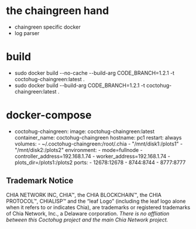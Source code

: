 # the chaingreen hand
- chaingreen specific docker
- log parser

# build
- sudo docker build --no-cache --build-arg CODE_BRANCH=1.2.1 -t coctohug-chaingreen:latest .
- sudo docker build --build-arg CODE_BRANCH=1.2.1 -t coctohug-chaingreen:latest .

# docker-compose
- coctohug-chaingreen: 
        image: coctohug-chaingreen:latest 
        container_name: coctohug-chaingreen
        hostname: pc1 
        restart: always 
        volumes: 
            - ~/.coctohug-chaingreen:/root/.chia 
            - "/mnt/disk1:/plots1" 
            - "/mnt/disk2:/plots2" 
        environment: 
            - mode=fullnode 
            - controller_address=192.168.1.74 
            - worker_address=192.168.1.74
            - plots_dir=/plots1:/plots2 
        ports: 
            - 12678:12678 
            - 8744:8744 
            - 8777:8777

## Trademark Notice
CHIA NETWORK INC, CHIA™, the CHIA BLOCKCHAIN™, the CHIA PROTOCOL™, CHIALISP™ and the “leaf Logo” (including the leaf logo alone when it refers to or indicates Chia), are trademarks or registered trademarks of Chia Network, Inc., a Delaware corporation. *There is no affliation between this Coctohug project and the main Chia Network project.*
 
 
 
 
